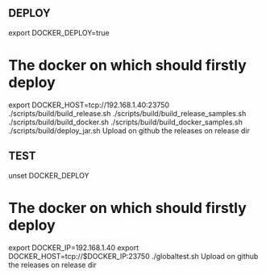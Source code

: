 ## DEPLOY

export DOCKER_DEPLOY=true
# The docker on which should firstly deploy
export DOCKER_HOST=tcp://192.168.1.40:23750
./scripts/build/build_release.sh
./scripts/build/build_release_samples.sh
./scripts/build/build_docker.sh
./scripts/build/build_docker_samples.sh
./scripts/build/deploy_jar.sh
Upload on github the releases on release dir

## TEST

unset DOCKER_DEPLOY
# The docker on which should firstly deploy
export DOCKER_IP=192.168.1.40
export DOCKER_HOST=tcp://$DOCKER_IP:23750
./globaltest.sh
Upload on github the releases on release dir
